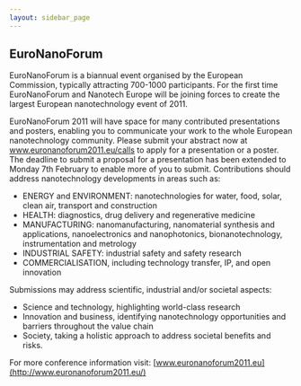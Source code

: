 ```yaml
---
layout: sidebar_page
---
```


## EuroNanoForum

EuroNanoForum is a biannual event organised by the European Commission, typically attracting 700-1000 participants. For the first time EuroNanoForum and Nanotech Europe will be joining forces to create the largest European nanotechnology event of 2011.
<!--break-->
EuroNanoForum 2011 will have space for many contributed presentations and posters, enabling you to communicate your work to the whole European nanotechnology community.
Please submit your abstract now at www.euronanoforum2011.eu/calls to apply for a presentation or a poster. The deadline to submit a proposal for a presentation has been extended to Monday 7th February to enable more of you to submit. Contributions should address nanotechnology developments in areas such as:     

* ENERGY and ENVIRONMENT: nanotechnologies for water, food, solar, clean air, transport and construction  
* HEALTH: diagnostics, drug delivery and regenerative medicine  
* MANUFACTURING: nanomanufacturing, nanomaterial synthesis and applications, nanoelectronics and nanophotonics, bionanotechnology, instrumentation and metrology  
* INDUSTRIAL SAFETY: industrial safety and safety research  
* COMMERCIALISATION, including technology transfer, IP, and open innovation  
  
Submissions may address scientific, industrial and/or societal aspects:     

* Science and technology, highlighting world-class research  
* Innovation and business, identifying nanotechnology opportunities and barriers throughout the value chain  
* Society, taking a holistic approach to address societal benefits and risks.  
  
For more conference information visit: [www.euronanoforum2011.eu](http://www.euronanoforum2011.eu/)